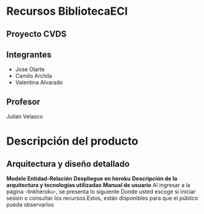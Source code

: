 # Recursos BibliotecaECI
## Proyecto CVDS 
## Integrantes
- Jose Olarte
- Camilo Archila
- Valentina Alvarado

## Profesor
Julian Velasco

# Descripción del producto
## Arquitectura y diseño detallado
**Modelo Entidad-Relación**
**Despliegue en heroku**
**Descripción de la arquitectura y tecnologías utilizadas**
**Manual de usuario**
Al ingresar a la página -linkheroku-, se presenta lo siguiente
Donde usted escoge si iniciar sesión o consultar los recursos.Estos, están disponibles para que el público pueda observarlos